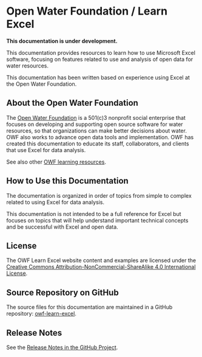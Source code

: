 # Open Water Foundation / Learn Excel #

**This documentation is under development.**

This documentation provides resources to learn how to use Microsoft Excel software,
focusing on features related to use and analysis of open data for water resources.

This documentation has been written based on experience using Excel at the Open Water Foundation.

## About the Open Water Foundation ##

The [Open Water Foundation](http://openwaterfoundation.org) is a 501(c)3 nonprofit social enterprise that focuses
on developing and supporting open source software for water resources, so that organizations can make better decisions about water.
OWF also works to advance open data tools and implementation.
OWF has created this documentation to educate its staff, collaborators, and clients that use Excel for data analysis.

See also other [OWF learning resources](http://learn.openwaterfoundation.org).

## How to Use this Documentation ##

The documentation is organized in order of topics from simple to complex related to using Excel for data analysis.

This documentation is not intended to be a full reference for Excel but focuses on topics that
will help understand important technical concepts and be successful with Excel and open data.

## License ##

The OWF Learn Excel website content and examples are licensed under the
[Creative Commons Attribution-NonCommercial-ShareAlike 4.0 International License](https://creativecommons.org/licenses/by-nc-sa/4.0).

## Source Repository on GitHub ##

The source files for this documentation are maintained in a GitHub repository:  [owf-learn-excel](https://github.com/OpenWaterFoundation/owf-learn-excel).

## Release Notes ##

See the [Release Notes in the GitHub Project](https://github.com/OpenWaterFoundation/owf-learn-excel#release-notes).
